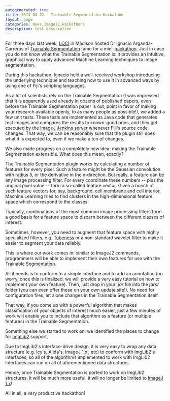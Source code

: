 ```yaml
---
autogenerated: true
title: 2013-04-22 - Trainable Segmentation Hackathon
layout: page
categories: News,ImageJ2,Hackathons
description: test description
---
```


For three days last week, [LOCI](http://loci.wisc.edu/) in Madison hosted Dr Ignacio Arganda-Carreras of [Trainable Segmentation](/plugins/tws) fame for a mini-[hackathon](/events/Hackathon). Just in case you do not know what the Trainable Segmentation is: it provides an intuitive, graphical way to apply advanced Machine Learning techniques to image segmentation.

During this hackathon, Ignacio held a well-received workshop introducing the underlying technique and teaching how to use it in advanced ways by using one of Fiji's scripting languages.

As a lot of scientists rely on the Trainable Segmentation (I was impressed that it is apparently used already in dozens of published papers, even before the Trainable Segmentation paper is out, point in favor of making your research available openly, to as many people as possible!), we added a few unit tests. These tests are implemented as Java code that generates test images and compares the results to known-good ones, and they get executed by the [ImageJ Jenkins server](/develop/jenkins) whenever Fiji's source code changes. That way, we can be reasonably sure that the plugin still does what it is expected to, even if we make a ton of changes.

We also made progress on a completely new idea: making the Trainable Segmentation extensible. What does this mean, exactly?

The Trainable Segmentation plugin works by calculating a number of features for every pixel. Such a feature might be the Gaussian convolution with radius 5, or the derivative in the x-direction. But really, a feature can be any image processing filter. For every coordinate these numbers -- plus the original pixel value -- form a so-called feature vector. Given a bunch of such feature vectors for, say, background, cell membrane and cell interior, Machine Learning tries to find clusters in the high-dimensional feature space which correspond to the classes.

Typically, combinations of the most common image processing filters form a good basis for a feature space to discern between the different classes of interest.

Sometimes, however, you need to augment that feature space with highly specialized filters, e.g. [Tubeness](/plugins/tubeness) or a non-standard wavelet filter to make it easier to segment your data reliably.

This is where our work comes in: similar to ImageJ2 commands, programmers will be able to implement their own features for use with the Trainable Segmentation.

All it needs is to conform to a simple interface and to add an annotation (no worry, once this is finalized, we will provide a very easy tutorial on how to implement your own feature). Then, just drop in your *.jar* file into the *jars/* folder (you can even offer these on your own update site!). No need for configuration files, let alone changes in the Trainable Segmentation itself.

That way, if you come up with a powerful algorithm that makes classification of your objects of interest much easier, just a few minutes of work will enable you to include that algorithm as a feature (or multiple features) in the Trainable Segmentation.

Something else we started to work on: we identified the places to change for [ImgLib2](/imglib2) support.

Due to ImgLib2's interface-drive design, it is very easy to wrap any data structure (e.g. Icy's, Alida's, ImageJ 1.x', etc) to conform with ImgLib2's interfaces, so all of the algorithms implemented to work with ImgLib2 interfaces can run on all of aforementioned data structures.

Hence, once Trainable Segmentation is ported to work on ImgLib2 structures, it will be much more useful: it will no longer be limited to [ImageJ 1.x](/software/imagej1)!

All in all, a very productive hackathon!

  
